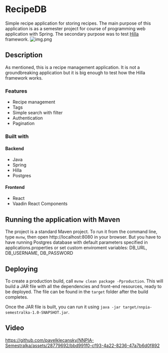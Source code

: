 # RecipeDB

Simple recipe application for storing recipes. The main purpose of this application is as a semester project for course of programming web application with Spring. The secondary purpose was to test [Hilla](https://hilla.dev/) framework.
![img.png](doc/img.png)

## Description

As mentioned, this is a recipe management application. It is not a groundbreaking application but it is big enough to test how the Hilla framework works.

### Features

- Recipe management
- Tags
- Simple search with filter
- Authentication
- Pagination

### Built with

#### Backend

- Java
- Spring
- Hilla
- Postgres

#### Frontend

- React
- Vaadin React Components

## Running the application with Maven

The project is a standard Maven project. To run it from the command line,
type `mvnw`, then open http://localhost:8080 in your browser. But you have to have running Postgres database with default parameters specified in applications.properties or set custom enviroment variables: DB_URL, DB_USERNAME, DB_PASSWORD

## Deploying

To create a production build, call `mvnw clean package -Pproduction`.
This will build a JAR file with all the dependencies and front-end resources,
ready to be deployed. The file can be found in the `target` folder after the build completes.

Once the JAR file is built, you can run it using `java -jar target/nnpia-semestralka-1.0-SNAPSHOT.jar`.

## Video

https://github.com/pavelklecansky/NNPIA-Semestralka/assets/28779692/bbd991f0-cf93-4a22-8236-47a7b6d0f892
